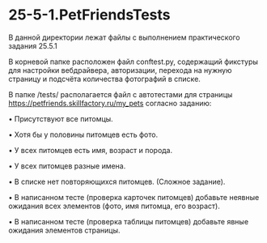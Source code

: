 # 25-5-1.PetFriendsTests

В данной директории лежат файлы с выполнением практического задания 25.5.1

В корневой папке расположен файл conftest.py, содержащий фикстуры для настройки вебдрайвера, авторизации, перехода на нужную страницу и подсчёта количества фотографий в списке.

В папке /tests/ располагается файл с автотестами для страницы https://petfriends.skillfactory.ru/my_pets согласно заданию:

• Присутствуют все питомцы.

• Хотя бы у половины питомцев есть фото.

• У всех питомцев есть имя, возраст и порода.

• У всех питомцев разные имена.

• В списке нет повторяющихся питомцев. (Сложное задание).

• В написанном тесте (проверка карточек питомцев) добавьте неявные ожидания всех элементов (фото, имя питомца, его возраст).

• В написанном тесте (проверка таблицы питомцев) добавьте явные ожидания элементов страницы.
